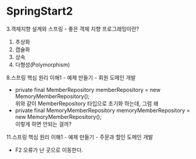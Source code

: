 # SpringStart2

3.객체지향 설계와 스프링 - 좋은 객체 지향 프로그래밍이란?
  1) 추상화
  2) 캡슐화
  3) 상속
  4) 다형성(Polymorphism)

8.스프링 핵심 원리 이해1 - 예제 만들기 - 회원 도메인 개발  
  - private final MemberRepository memberRepository = new MemoryMemberRepository();  
  위와 같이 MemberRepository 타입으로 초기화 하는데, 그럼 왜  
  - private final MemoryMemberRepository memoryMemberRepository = new MemoryMemberRepository();  
  이렇게 하면 안되는 걸까?  
  
11.스프링 핵심 원리 이해1 - 예제 만들기 - 주문과 할인 도메인 개발
  * F2 오류가 난 곳으로 이동한다.
